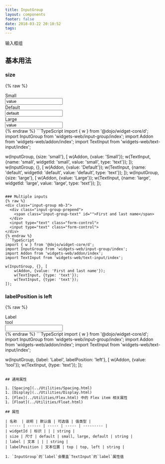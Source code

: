 ```yaml
---
title: InputGroup
layout: components
footer: false
date: 2018-03-22 20:10:52
tags:
---
```


输入框组

## 基本用法

### size
{% raw %}
<div class="input-group input-group-sm mt-3">
    <div class="input-group-prepend">
        <div class="input-group-text">
            Small
        </div>
    </div>
    <input id="small" name="small" type="text" class="form-control" value="value">
</div>
<div class="input-group mt-3">
    <div class="input-group-prepend">
        <div class="input-group-text">
            Default
        </div>
    </div>
    <input id="default" name="default" type="text" class="form-control" value="default">
</div>
<div class="input-group input-group-lg mt-3">
    <div class="input-group-prepend">
        <div class="input-group-text">
            Large
        </div>
    </div>
    <input id="large" name="large" type="text" class="form-control" value="value">
</div>
{% endraw %}
```TypeScript
import { w } from '@dojo/widget-core/d';
import InputGroup from 'widgets-web/input-group/index';
import Addon from 'widgets-web/addon/index';
import TextInput from 'widgets-web/text-input/index';

w(InputGroup, {size: 'small'}, [
    w(Addon, {value: 'Small'});
    w(TextInput, {name: 'small', widgetId: 'small', value: 'small', type: 'text'});
]);
w(InputGroup, {}, [
    w(Addon, {value: 'Default'});
    w(TextInput, {name: 'default', widgetId: 'default', value: 'default', type: 'text'});
]);
w(InputGroup, {size: 'large'}, [
    w(Addon, {value: 'Large'});
    w(TextInput, {name: 'large', widgetId: 'large', value: 'large', type: 'text'});
]);
```

### Multiple inputs
{% raw %}
<div class="input-group mb-3">
  <div class="input-group-prepend">
    <span class="input-group-text" id="">First and last name</span>
  </div>
  <input type="text" class="form-control">
  <input type="text" class="form-control">
</div>
{% endraw %}
```TypeScript
import { w } from '@dojo/widget-core/d';
import InputGroup from 'widgets-web/input-group/index';
import Addon from 'widgets-web/addon/index';
import TextInput from 'widgets-web/text-input/index';

w(InputGroup, {}, [
    w(Addon, {value: 'First and last name'});
    w(TextInput, {type: 'text'});
    w(TextInput, {type: 'text'});
]);
```

### labelPosition is left
{% raw %}
<div class="form-group form-check-inline w-100 mb-3">
    <label for="label-position-id" class="col-form-label mr-3">Label</label>
    <div class="input-group">
        <div class="input-group-prepend">
            <span class="input-group-text" id="">tool</span>
        </div>
        <input type="text" class="form-control">
    </div>
</div>
{% endraw %}
```TypeScript
import { w } from '@dojo/widget-core/d';
import InputGroup from 'widgets-web/input-group/index';
import Addon from 'widgets-web/addon/index';
import TextInput from 'widgets-web/text-input/index';

w(InputGroup, {label: 'Label', labelPosition: 'left'}, [
    w(Addon, {value: 'tool'});
    w(TextInput, {type: 'text'});
]);
```

## 通用属性

1. [Spacing](../Utilities/Spacing.html)
1. [Display](../Utilities/Display.html)
1. [Flex](../Utilities/Flex.html) 中的 Flex item 相关属性
1. [Float](../Utilities/Float.html)

## 属性

| 名称  | 说明 | 默认值 | 可选值 | 值类型 |
| ----- | ------ | ----- | ----- | --------- |
| widgetId | 标识 | | | string |
| size | 尺寸 | default | small, large, default | string |
| label | 文本 | | | string |
| labelPosition | 文本位置 | top | top, left | string |

1. `InputGroup`的`label`会覆盖`TextInput`的`label`属性值